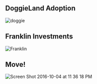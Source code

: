 
## DoggieLand Adoption

![doggie](https://user-images.githubusercontent.com/27905564/113593410-64cb1b00-9604-11eb-85e9-ef0a03864e90.png)

## Franklin Investments
![Franklin](https://user-images.githubusercontent.com/27905564/113593511-82988000-9604-11eb-96c2-93e126a1456e.png)

## Move!
![Screen Shot 2016-10-04 at 11 36 18 PM](https://user-images.githubusercontent.com/27905564/113594145-4580bd80-9605-11eb-8a15-fb03effbb289.png)

